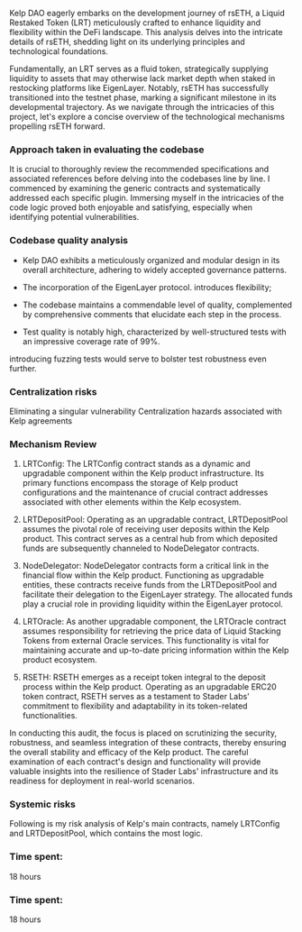 
Kelp DAO eagerly embarks on the development journey of rsETH, a Liquid Restaked Token (LRT) meticulously crafted to enhance liquidity and flexibility within the DeFi landscape. This analysis delves into the intricate details of rsETH, shedding light on its underlying principles and technological foundations.

Fundamentally, an LRT serves as a fluid token, strategically supplying liquidity to assets that may otherwise lack market depth when staked in restocking platforms like EigenLayer. Notably, rsETH has successfully transitioned into the testnet phase, marking a significant milestone in its developmental trajectory. As we navigate through the intricacies of this project, let's explore a concise overview of the technological mechanisms propelling rsETH forward.



### Approach taken in evaluating the codebase
 

It is crucial to thoroughly review the recommended specifications and associated references before delving into the codebases line by line. I commenced by examining the generic contracts and systematically addressed each specific plugin. Immersing myself in the intricacies of the code logic proved both enjoyable and satisfying, especially when identifying potential vulnerabilities.


### Codebase quality analysis

- Kelp DAO exhibits a meticulously organized and modular design in its overall architecture, adhering to widely accepted governance patterns.

- The incorporation of the EigenLayer protocol.  introduces flexibility; 

- The codebase maintains a commendable level of quality, complemented by comprehensive comments that elucidate each step in the process. 

- Test quality is notably high, characterized by well-structured tests with an impressive coverage rate of 99%.

introducing fuzzing tests would serve to bolster test robustness even further.





### Centralization risks

Eliminating a singular vulnerability Centralization hazards associated with Kelp agreements


### Mechanism Review
1. LRTConfig:
The LRTConfig contract stands as a dynamic and upgradable component within the Kelp product infrastructure. Its primary functions encompass the storage of Kelp product configurations and the maintenance of crucial contract addresses associated with other elements within the Kelp ecosystem.

2. LRTDepositPool:
Operating as an upgradable contract, LRTDepositPool assumes the pivotal role of receiving user deposits within the Kelp product. This contract serves as a central hub from which deposited funds are subsequently channeled to NodeDelegator contracts.

3. NodeDelegator:
NodeDelegator contracts form a critical link in the financial flow within the Kelp product. Functioning as upgradable entities, these contracts receive funds from the LRTDepositPool and facilitate their delegation to the EigenLayer strategy. The allocated funds play a crucial role in providing liquidity within the EigenLayer protocol.

4. LRTOracle:
As another upgradable component, the LRTOracle contract assumes responsibility for retrieving the price data of Liquid Stacking Tokens from external Oracle services. This functionality is vital for maintaining accurate and up-to-date pricing information within the Kelp product ecosystem.

5. RSETH:
RSETH emerges as a receipt token integral to the deposit process within the Kelp product. Operating as an upgradable ERC20 token contract, RSETH serves as a testament to Stader Labs' commitment to flexibility and adaptability in its token-related functionalities.

In conducting this audit, the focus is placed on scrutinizing the security, robustness, and seamless integration of these contracts, thereby ensuring the overall stability and efficacy of the Kelp product. The careful examination of each contract's design and functionality will provide valuable insights into the resilience of Stader Labs' infrastructure and its readiness for deployment in real-world scenarios.

### Systemic risks

Following is my risk analysis of Kelp's main contracts, namely LRTConfig and LRTDepositPool, which contains the most logic.

### Time spent:
18 hours



### Time spent:
18 hours